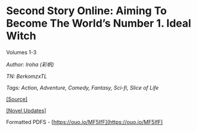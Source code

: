 # Second Story Online: Aiming To Become The World’s Number 1. Ideal Witch
  
Volumes 1-3

_Author:_ _Iroha (彩帆)_

_TN: BerkomzxTL_

_Tags: Action, Adventure, Comedy, Fantasy, Sci-fi, Slice of Life_

[\[Source\]](https://ncode.syosetu.com/n6771dp/)

[\[Novel Updates\]](https://www.novelupdates.com/series/second-story-online-aiming-to-become-the-worlds-number-1-ideal-witch/)

Formatted PDFS - [https://ouo.io/MF5IfF](https://ouo.io/MF5IfF)